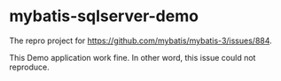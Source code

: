 # mybatis-sqlserver-demo

The repro project for https://github.com/mybatis/mybatis-3/issues/884.

This Demo application work fine.
In other word, this issue could not reproduce.
